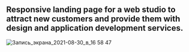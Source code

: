 ## Responsive landing page for a web studio to attract new customers and provide them with design and application development services.
![Запись_экрана_2021-08-30_в_16 58 47](https://user-images.githubusercontent.com/73663314/131353705-ffade333-055a-4166-a6b3-24eee1f5e92b.gif)

